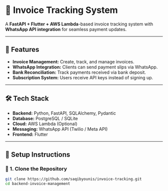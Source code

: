 # 🧾 Invoice Tracking System

A **FastAPI + Flutter + AWS Lambda**-based invoice tracking system with **WhatsApp API integration** for seamless payment updates.

---

## 🚀 Features
- **Invoice Management:** Create, track, and manage invoices.
- **WhatsApp Integration:** Clients can send payment slips via WhatsApp.
- **Bank Reconciliation:** Track payments received via bank deposit.
- **Subscription System:** Users receive API keys instead of signing up.

---

## 🛠️ Tech Stack
- **Backend:** Python, FastAPI, SQLAlchemy, Pydantic
- **Database:** PostgreSQL / SQLite
- **Cloud:** AWS Lambda (Optional)
- **Messaging:** WhatsApp API (Twilio / Meta API)
- **Frontend:** Flutter

---

## 📌 Setup Instructions

### 🔹 1. Clone the Repository
```bash
git clone https://github.com/saqibyounis/invoice-tracking.git
cd backend-invoice-management